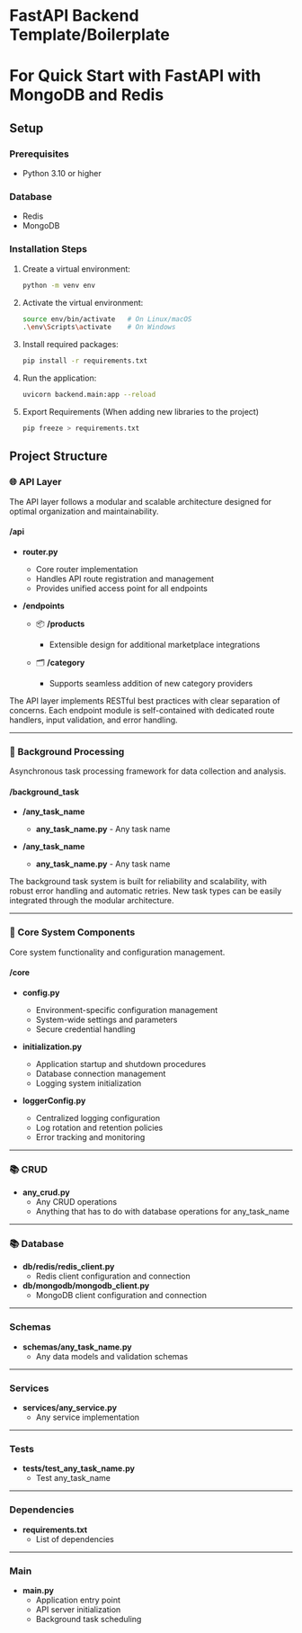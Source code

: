 # FastAPI Backend Template/Boilerplate 
# For Quick Start with FastAPI with MongoDB and Redis


## Setup

### Prerequisites
- Python 3.10 or higher

### Database
- Redis
- MongoDB


### Installation Steps
1. Create a virtual environment:
   ```bash
   python -m venv env
   ```

2. Activate the virtual environment:
   ```bash
   source env/bin/activate   # On Linux/macOS
   .\env\Scripts\activate    # On Windows
   ```

3. Install required packages:
   ```bash
   pip install -r requirements.txt
   ```

4. Run the application:
   ```bash
   uvicorn backend.main:app --reload
   ```

5. Export Requirements (When adding new libraries to the project)
   ```bash
   pip freeze > requirements.txt
   ```






## Project Structure

### 🌐 API Layer
The API layer follows a modular and scalable architecture designed for optimal organization and maintainability.

#### /api
- **router.py**
  - Core router implementation
  - Handles API route registration and management
  - Provides unified access point for all endpoints

- **/endpoints**
  - 📦 **/products**
    - Extensible design for additional marketplace integrations
  
  - 🗂️ **/category** 
    - Supports seamless addition of new category providers

The API layer implements RESTful best practices with clear separation of concerns. Each endpoint module is self-contained with dedicated route handlers, input validation, and error handling.




---



### 🤖 Background Processing
Asynchronous task processing framework for data collection and analysis.

#### /background_task
- **/any_task_name**
  - **any_task_name.py** - Any task name

- **/any_task_name**
  - **any_task_name.py** - Any task name

The background task system is built for reliability and scalability, with robust error handling and automatic retries. New task types can be easily integrated through the modular architecture.


---

### 🔐 Core System Components
Core system functionality and configuration management.

#### /core
- **config.py**
  - Environment-specific configuration management
  - System-wide settings and parameters
  - Secure credential handling

- **initialization.py**
  - Application startup and shutdown procedures
  - Database connection management
  - Logging system initialization

- **loggerConfig.py**
  - Centralized logging configuration
  - Log rotation and retention policies
  - Error tracking and monitoring

---

### 📚 CRUD
- **any_crud.py**
  - Any CRUD operations
  - Anything that has to do with database operations for any_task_name

---

### 📚 Database
- **db/redis/redis_client.py**
  - Redis client configuration and connection
- **db/mongodb/mongodb_client.py**
  - MongoDB client configuration and connection


--- 

### Schemas
- **schemas/any_task_name.py**
  - Any data models and validation schemas


---

### Services
- **services/any_service.py**
  - Any service implementation

---

### Tests
- **tests/test_any_task_name.py**
  - Test any_task_name

---


### Dependencies
- **requirements.txt**
  - List of dependencies

---

### Main
- **main.py**
  - Application entry point
  - API server initialization
  - Background task scheduling

